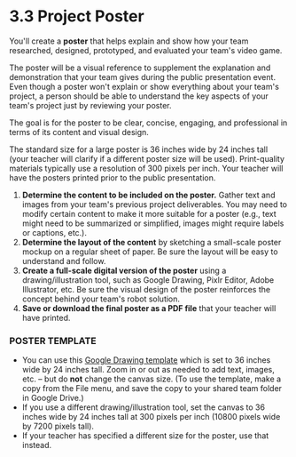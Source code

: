 # 3.3 Project Poster

You'll create a **poster** that helps explain and show how your team researched, designed, prototyped, and evaluated your team's video game.

The poster will be a visual reference to supplement the explanation and demonstration that your team gives during the public presentation event. Even though a poster won't explain or show everything about your team's project, a person should be able to understand the key aspects of your team's project just by reviewing your poster.

The goal is for the poster to be clear, concise, engaging, and professional in terms of its content and visual design.

The standard size for a large poster is 36 inches wide by 24 inches tall \(your teacher will clarify if a different poster size will be used\). Print-quality materials typically use a resolution of 300 pixels per inch. Your teacher will have the posters printed prior to the public presentation.

1. **Determine the content to be included on the poster.** Gather text and images from your team's previous project deliverables. You may need to modify certain content to make it more suitable for a poster \(e.g., text might need to be summarized or simplified, images might require labels or captions, etc.\).
2. **Determine the layout of the content** by sketching a small-scale poster mockup on a regular sheet of paper. Be sure the layout will be easy to understand and follow.
3. **Create a full-scale digital version of the poster** using a drawing/illustration tool, such as Google Drawing, Pixlr Editor, Adobe Illustrator, etc. Be sure the visual design of the poster reinforces the concept behind your team's robot solution.
4. **Save or download the final poster as a PDF file** that your teacher will have printed.

### POSTER TEMPLATE

* You can use this [Google Drawing template](https://drive.google.com/open?id=1L81WNIn5YMEQ9TlcliLTdiCO-KwnzWIsXBGnqdumzzo) which is set to 36 inches wide by 24 inches tall. Zoom in or out as needed to add text, images, etc. – but do **not** change the canvas size. \(To use the template, make a copy from the File menu, and save the copy to your shared team folder in Google Drive.\)
* If you use a different drawing/illustration tool, set the canvas to 36 inches wide by 24 inches tall at 300 pixels per inch \(10800 pixels wide by 7200 pixels tall\).
* If your teacher has specified a different size for the poster, use that instead.

